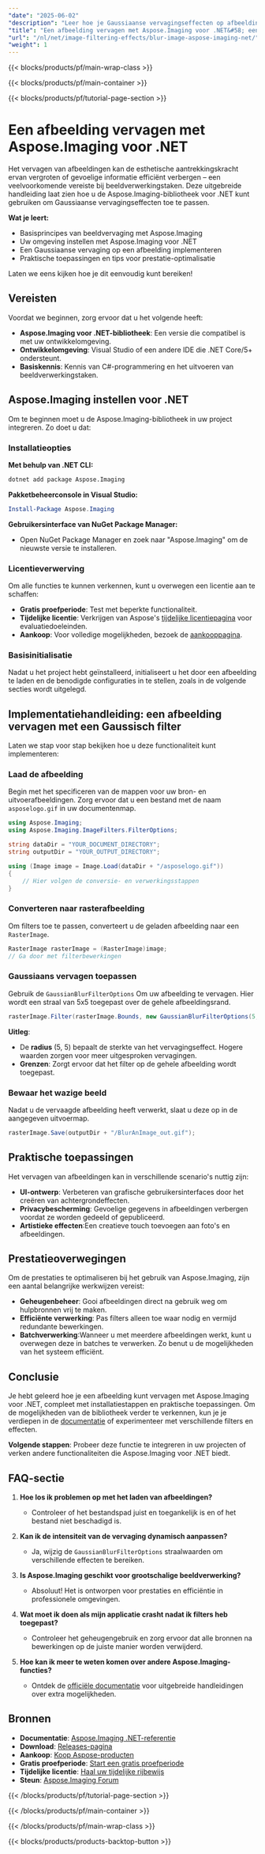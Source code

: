 ```yaml
---
"date": "2025-06-02"
"description": "Leer hoe je Gaussiaanse vervagingseffecten op afbeeldingen toepast met Aspose.Imaging voor .NET. Deze handleiding behandelt de installatie, implementatie en praktische toepassingen."
"title": "Een afbeelding vervagen met Aspose.Imaging voor .NET&#58; een uitgebreide handleiding"
"url": "/nl/net/image-filtering-effects/blur-image-aspose-imaging-net/"
"weight": 1
---
```


{{< blocks/products/pf/main-wrap-class >}}

{{< blocks/products/pf/main-container >}}

{{< blocks/products/pf/tutorial-page-section >}}
# Een afbeelding vervagen met Aspose.Imaging voor .NET

Het vervagen van afbeeldingen kan de esthetische aantrekkingskracht ervan vergroten of gevoelige informatie efficiënt verbergen – een veelvoorkomende vereiste bij beeldverwerkingstaken. Deze uitgebreide handleiding laat zien hoe u de Aspose.Imaging-bibliotheek voor .NET kunt gebruiken om Gaussiaanse vervagingseffecten toe te passen.

**Wat je leert:**
- Basisprincipes van beeldvervaging met Aspose.Imaging
- Uw omgeving instellen met Aspose.Imaging voor .NET
- Een Gaussiaanse vervaging op een afbeelding implementeren
- Praktische toepassingen en tips voor prestatie-optimalisatie

Laten we eens kijken hoe je dit eenvoudig kunt bereiken!

## Vereisten

Voordat we beginnen, zorg ervoor dat u het volgende heeft:
- **Aspose.Imaging voor .NET-bibliotheek**: Een versie die compatibel is met uw ontwikkelomgeving.
- **Ontwikkelomgeving**: Visual Studio of een andere IDE die .NET Core/5+ ondersteunt.
- **Basiskennis**: Kennis van C#-programmering en het uitvoeren van beeldverwerkingstaken.

## Aspose.Imaging instellen voor .NET

Om te beginnen moet u de Aspose.Imaging-bibliotheek in uw project integreren. Zo doet u dat:

### Installatieopties

**Met behulp van .NET CLI:**
```bash
dotnet add package Aspose.Imaging
```

**Pakketbeheerconsole in Visual Studio:**
```powershell
Install-Package Aspose.Imaging
```

**Gebruikersinterface van NuGet Package Manager:**
- Open NuGet Package Manager en zoek naar "Aspose.Imaging" om de nieuwste versie te installeren.

### Licentieverwerving

Om alle functies te kunnen verkennen, kunt u overwegen een licentie aan te schaffen:
- **Gratis proefperiode**: Test met beperkte functionaliteit.
- **Tijdelijke licentie**: Verkrijgen van Aspose's [tijdelijke licentiepagina](https://purchase.aspose.com/temporary-license/) voor evaluatiedoeleinden.
- **Aankoop**: Voor volledige mogelijkheden, bezoek de [aankooppagina](https://purchase.aspose.com/buy).

### Basisinitialisatie

Nadat u het project hebt geïnstalleerd, initialiseert u het door een afbeelding te laden en de benodigde configuraties in te stellen, zoals in de volgende secties wordt uitgelegd.

## Implementatiehandleiding: een afbeelding vervagen met een Gaussisch filter

Laten we stap voor stap bekijken hoe u deze functionaliteit kunt implementeren:

### Laad de afbeelding

Begin met het specificeren van de mappen voor uw bron- en uitvoerafbeeldingen. Zorg ervoor dat u een bestand met de naam `asposelogo.gif` in uw documentenmap.

```csharp
using Aspose.Imaging;
using Aspose.Imaging.ImageFilters.FilterOptions;

string dataDir = "YOUR_DOCUMENT_DIRECTORY";
string outputDir = "YOUR_OUTPUT_DIRECTORY";

using (Image image = Image.Load(dataDir + "/asposelogo.gif"))
{
    // Hier volgen de conversie- en verwerkingsstappen
}
```

### Converteren naar rasterafbeelding

Om filters toe te passen, converteert u de geladen afbeelding naar een `RasterImage`.

```csharp
RasterImage rasterImage = (RasterImage)image;
// Ga door met filterbewerkingen
```

### Gaussiaans vervagen toepassen

Gebruik de `GaussianBlurFilterOptions` Om uw afbeelding te vervagen. Hier wordt een straal van 5x5 toegepast over de gehele afbeeldingsrand.

```csharp
rasterImage.Filter(rasterImage.Bounds, new GaussianBlurFilterOptions(5, 5));
```

**Uitleg**: 
- De **radius** (5, 5) bepaalt de sterkte van het vervagingseffect. Hogere waarden zorgen voor meer uitgesproken vervagingen.
- **Grenzen**: Zorgt ervoor dat het filter op de gehele afbeelding wordt toegepast.

### Bewaar het wazige beeld

Nadat u de vervaagde afbeelding heeft verwerkt, slaat u deze op in de aangegeven uitvoermap.

```csharp
rasterImage.Save(outputDir + "/BlurAnImage_out.gif");
```

## Praktische toepassingen

Het vervagen van afbeeldingen kan in verschillende scenario's nuttig zijn:
- **UI-ontwerp**: Verbeteren van grafische gebruikersinterfaces door het creëren van achtergrondeffecten.
- **Privacybescherming**: Gevoelige gegevens in afbeeldingen verbergen voordat ze worden gedeeld of gepubliceerd.
- **Artistieke effecten**:Een creatieve touch toevoegen aan foto's en afbeeldingen.

## Prestatieoverwegingen

Om de prestaties te optimaliseren bij het gebruik van Aspose.Imaging, zijn een aantal belangrijke werkwijzen vereist:
- **Geheugenbeheer**: Gooi afbeeldingen direct na gebruik weg om hulpbronnen vrij te maken.
- **Efficiënte verwerking**: Pas filters alleen toe waar nodig en vermijd redundante bewerkingen.
- **Batchverwerking**:Wanneer u met meerdere afbeeldingen werkt, kunt u overwegen deze in batches te verwerken. Zo benut u de mogelijkheden van het systeem efficiënt.

## Conclusie

Je hebt geleerd hoe je een afbeelding kunt vervagen met Aspose.Imaging voor .NET, compleet met installatiestappen en praktische toepassingen. Om de mogelijkheden van de bibliotheek verder te verkennen, kun je je verdiepen in de [documentatie](https://reference.aspose.com/imaging/net/) of experimenteer met verschillende filters en effecten.

**Volgende stappen**: Probeer deze functie te integreren in uw projecten of verken andere functionaliteiten die Aspose.Imaging voor .NET biedt.

## FAQ-sectie

1. **Hoe los ik problemen op met het laden van afbeeldingen?**
   - Controleer of het bestandspad juist en toegankelijk is en of het bestand niet beschadigd is.

2. **Kan ik de intensiteit van de vervaging dynamisch aanpassen?**
   - Ja, wijzig de `GaussianBlurFilterOptions` straalwaarden om verschillende effecten te bereiken.

3. **Is Aspose.Imaging geschikt voor grootschalige beeldverwerking?**
   - Absoluut! Het is ontworpen voor prestaties en efficiëntie in professionele omgevingen.

4. **Wat moet ik doen als mijn applicatie crasht nadat ik filters heb toegepast?**
   - Controleer het geheugengebruik en zorg ervoor dat alle bronnen na bewerkingen op de juiste manier worden verwijderd.

5. **Hoe kan ik meer te weten komen over andere Aspose.Imaging-functies?**
   - Ontdek de [officiële documentatie](https://reference.aspose.com/imaging/net/) voor uitgebreide handleidingen over extra mogelijkheden.

## Bronnen
- **Documentatie**: [Aspose.Imaging .NET-referentie](https://reference.aspose.com/imaging/net/)
- **Download**: [Releases-pagina](https://releases.aspose.com/imaging/net/)
- **Aankoop**: [Koop Aspose-producten](https://purchase.aspose.com/buy)
- **Gratis proefperiode**: [Start een gratis proefperiode](https://releases.aspose.com/imaging/net/)
- **Tijdelijke licentie**: [Haal uw tijdelijke rijbewijs](https://purchase.aspose.com/temporary-license/)
- **Steun**: [Aspose.Imaging Forum](https://forum.aspose.com/c/imaging/10)

{{< /blocks/products/pf/tutorial-page-section >}}

{{< /blocks/products/pf/main-container >}}

{{< /blocks/products/pf/main-wrap-class >}}

{{< blocks/products/products-backtop-button >}}